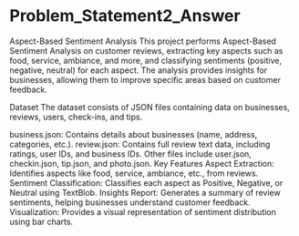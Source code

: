 # Problem_Statement2_Answer
Aspect-Based Sentiment Analysis
This project performs Aspect-Based Sentiment Analysis on customer reviews, extracting key aspects such as food, service, ambiance, and more, and classifying sentiments (positive, negative, neutral) for each aspect. The analysis provides insights for businesses, allowing them to improve specific areas based on customer feedback.

Dataset
The dataset consists of JSON files containing data on businesses, reviews, users, check-ins, and tips.

business.json: Contains details about businesses (name, address, categories, etc.).
review.json: Contains full review text data, including ratings, user IDs, and business IDs.
Other files include user.json, checkin.json, tip.json, and photo.json.
Key Features
Aspect Extraction: Identifies aspects like food, service, ambiance, etc., from reviews.
Sentiment Classification: Classifies each aspect as Positive, Negative, or Neutral using TextBlob.
Insights Report: Generates a summary of review sentiments, helping businesses understand customer feedback.
Visualization: Provides a visual representation of sentiment distribution using bar charts.
